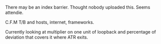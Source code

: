There may be an index barrier.
Thought nobody uploaded this. Seems attendie. 
  
  C.F.M T/B and hosts, internet, frameworks.


Currently looking at multiplier on one unit of loopback and percentage of deviation that covers it where ATR exits.
